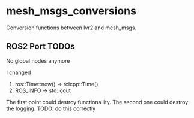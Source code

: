 # mesh_msgs_conversions


Conversion functions between lvr2 and mesh_msgs.


## ROS2 Port TODOs

No global nodes anymore 

I changed
1. ros::Time::now() -> rclcpp::Time()
2. ROS_INFO -> std::cout

The first point could destroy functionallity. The second one could destroy the logging. TODO: do this correctly